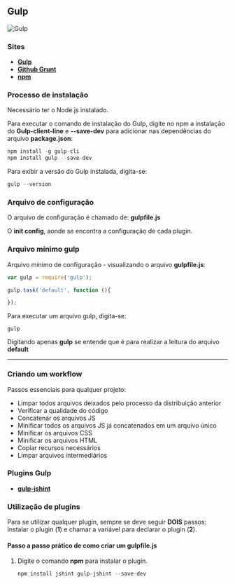 ## Gulp
![Gulp](https://gfulton-images.s3.amazonaws.com/2015/Dec/gulp_logo-1450648879924.jpg "Gulp")

### Sites
- __[Gulp](http://gulpjs.com/)__
- __[Github Grunt](https://github.com/gulpjs/gulp)__
- __[npm](https://www.npmjs.com/)__

### Processo de instalação
Necessário ter o Node.js instalado.

Para executar o comando de instalação do Gulp, digite no npm a instalação do **Gulp-client-line** e **--save-dev** para adicionar nas dependências do arquivo **package.json**:
``` js 
npm install -g gulp-cli
npm install gulp --save-dev
```

Para exibir a versão do Gulp instalada, digita-se:
``` js
gulp --version
```

### Arquivo de configuração
O arquivo de configuração é chamado de: **gulpfile.js**

O **init config**, aonde se encontra a configuração de cada plugin.

### Arquivo mínimo gulp

Arquivo mínimo de configuração - visualizando o arquivo **gulpfile.js**:
``` js
var gulp = require('gulp');

gulp.task('default', function (){

});
```
Para executar um arquivo gulp, digita-se:
```
gulp
```
Digitando apenas **gulp** se entende que é para realizar a leitura do arquivo **default**

---

### Criando um workflow
Passos essenciais para qualquer projeto:

- Limpar todos arquivos deixados pelo processo da distribuição anterior
- Verificar a qualidade do código
- Concatenar os arquivos JS
- Minificar todos os arquivos JS já concatenados em um arquivo único
- Minificar os arquivos CSS
- Minificar os arquivos HTML
- Copiar recursos necessários
- Limpar arquivos intermediários

### Plugins Gulp
- __[gulp-jshint](https://www.npmjs.com/package/gulp-jshint/)__

### Utilização de plugins
Para se utilizar qualquer plugin, sempre se deve seguir **DOIS** passos: Instalar o plugin (**1**) e chamar a variável para declarar o plugin (**2**).

#### Passo a passo prático de como criar um **gulpfile.js**
1. Digite o comando **npm** para instalar o plugin.
    ``` js
    npm install jshint gulp-jshint --save-dev
    ```